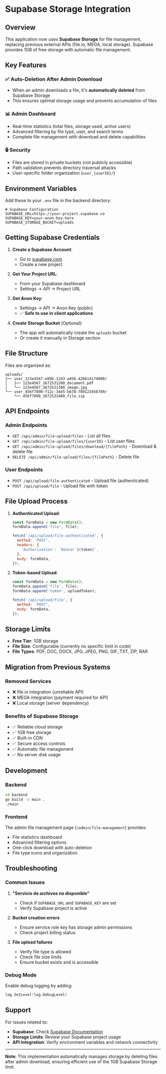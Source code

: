 # Supabase Storage Integration

## Overview

This application now uses **Supabase Storage** for file management, replacing previous external APIs (file.io, MEGA, local storage). Supabase provides 1GB of free storage with automatic file management.

## Key Features

### ✅ Auto-Deletion After Admin Download
- When an admin downloads a file, it's **automatically deleted** from Supabase Storage
- This ensures optimal storage usage and prevents accumulation of files

### 📊 Admin Dashboard
- Real-time statistics (total files, storage used, active users)
- Advanced filtering by file type, user, and search terms
- Complete file management with download and delete capabilities

### 🔒 Security
- Files are stored in private buckets (not publicly accessible)
- Path validation prevents directory traversal attacks
- User-specific folder organization (`user_{userID}/`)

## Environment Variables

Add these to your `.env` file in the backend directory:

```env
# Supabase Configuration
SUPABASE_URL=https://your-project.supabase.co
SUPABASE_KEY=your-anon-key-here
SUPABASE_STORAGE_BUCKET=uploads
```

## Getting Supabase Credentials

1. **Create a Supabase Account**:
   - Go to [supabase.com](https://supabase.com)
   - Create a new project

2. **Get Your Project URL**:
   - From your Supabase dashboard
   - Settings → API → Project URL

3. **Get Anon Key**:
   - Settings → API → Anon Key (public)
   - ✅ **Safe to use in client applications**

4. **Create Storage Bucket** (Optional):
   - The app will automatically create the `uploads` bucket
   - Or create it manually in Storage section

## File Structure

Files are organized as:
```
uploads/
├── user_123e4567-e89b-12d3-a456-426614174000/
│   ├── 123e4567_1672531200_document.pdf
│   └── 123e4567_1672531300_image.jpg
└── user_456f7890-f12c-34e5-b678-789123456789/
    └── 456f7890_1672531400_file.zip
```

## API Endpoints

### Admin Endpoints
- `GET /api/admin/file-upload/files` - List all files
- `GET /api/admin/file-upload/files/{userID}` - List user files  
- `GET /api/admin/file-upload/files/download/{filePath}` - Download & delete file
- `DELETE /api/admin/file-upload/files/{filePath}` - Delete file

### User Endpoints
- `POST /api/upload/file-authenticated` - Upload file (authenticated)
- `POST /api/upload/file` - Upload file with token

## File Upload Process

1. **Authenticated Upload**:
   ```javascript
   const formData = new FormData();
   formData.append('file', file);
   
   fetch('/api/upload/file-authenticated', {
     method: 'POST',
     headers: {
       'Authorization': `Bearer ${token}`,
     },
     body: formData,
   });
   ```

2. **Token-based Upload**:
   ```javascript
   const formData = new FormData();
   formData.append('file', file);
   formData.append('token', uploadToken);
   
   fetch('/api/upload/file', {
     method: 'POST',
     body: formData,
   });
   ```

## Storage Limits

- **Free Tier**: 1GB storage
- **File Size**: Configurable (currently no specific limit in code)
- **File Types**: PDF, DOC, DOCX, JPG, JPEG, PNG, GIF, TXT, ZIP, RAR

## Migration from Previous Systems

### Removed Services
- ❌ file.io integration (unreliable API)
- ❌ MEGA integration (payment required for API)  
- ❌ Local storage (server dependency)

### Benefits of Supabase Storage
- ✅ Reliable cloud storage
- ✅ 1GB free storage
- ✅ Built-in CDN
- ✅ Secure access controls
- ✅ Automatic file management
- ✅ No server disk usage

## Development

### Backend
```bash
cd backend
go build -o main .
./main
```

### Frontend
The admin file management page (`/admin/file-management`) provides:
- File statistics dashboard
- Advanced filtering options
- One-click download with auto-deletion
- File type icons and organization

## Troubleshooting

### Common Issues

1. **"Servicio de archivos no disponible"**
   - Check if `SUPABASE_URL` and `SUPABASE_KEY` are set
   - Verify Supabase project is active

2. **Bucket creation errors**
   - Ensure service role key has storage admin permissions
   - Check project billing status

3. **File upload failures**
   - Verify file type is allowed
   - Check file size limits
   - Ensure bucket exists and is accessible

### Debug Mode
Enable debug logging by adding:
```go
log.SetLevel(log.DebugLevel)
```

## Support

For issues related to:
- **Supabase**: Check [Supabase Documentation](https://supabase.com/docs)
- **Storage Limits**: Review your Supabase project usage
- **API Integration**: Verify environment variables and network connectivity

---

**Note**: This implementation automatically manages storage by deleting files after admin download, ensuring efficient use of the 1GB Supabase Storage limit. 
